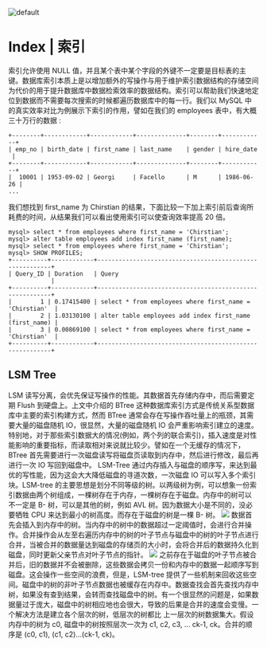 ![default](https://user-images.githubusercontent.com/5803001/45228854-de88b400-b2f6-11e8-9ab0-d393ed19f21f.png)

# Index | 索引

索引允许使用 NULL 值，并且某个表中某个字段的外键不一定要是目标表的主键。数据库索引本质上是以增加额外的写操作与用于维护索引数据结构的存储空间为代价的用于提升数据库中数据检索效率的数据结构。索引可以帮助我们快速地定位到数据而不需要每次搜索的时候都遍历数据库中的每一行。我们以 MySQL 中的真实效率对比为例展示下索引的作用，譬如在我们的 employees 表中，有大概三十万行的数据 :

```
+--------+------------+------------+--------------+--------+------------+
| emp_no | birth_date | first_name | last_name    | gender | hire_date  |
+--------+------------+------------+--------------+--------+------------+
|  10001 | 1953-09-02 | Georgi     | Facello      | M      | 1986-06-26 |
...
```

我们想找到 first_name 为 Chirstian 的结果，下面比较一下加上索引前后查询所耗费的时间，从结果我们可以看出使用索引可以使查询效率提高 20 倍。

```
mysql> select * from employees where first_name = 'Chirstian';
mysql> alter table employees add index first_name (first_name);
mysql> select * from employees where first_name = 'Chirstian';
mysql> SHOW PROFILES;
+----------+------------+---------------------------------------------------------+
| Query_ID | Duration   | Query                                                   |
+----------+------------+---------------------------------------------------------+
|        1 | 0.17415400 | select * from employees where first_name = 'Chirstian'  |
|        2 | 1.03130100 | alter table employees add index first_name (first_name) |
|        3 | 0.00869100 | select * from employees where first_name = 'Chirstian'  |
+----------+------------+---------------------------------------------------------+
```

## LSM Tree

LSM 读写分离，会优先保证写操作的性能。其数据首先存储内存中，而后需要定期 Flush 到硬盘上。上文中介绍的 BTree 这种数据库索引方式是传统关系型数据库中主要的索引构建方式，然而 BTree 通常会存在写操作吞吐量上的瓶颈，其需要大量的磁盘随机 IO，很显然，大量的磁盘随机 IO 会严重影响索引建立的速度。特别地，对于那些索引数据大的情况(例如，两个列的联合索引)，插入速度是对性能影响的重要指标，而读取相对来说就比较少。譬如在一个无缓存的情况下，BTree 首先需要进行一次磁盘读写将磁盘页读取到内存中，然后进行修改，最后再进行一次 IO 写回到磁盘中。 LSM-Tree 通过内存插入与磁盘的顺序写，来达到最优的写性能，因为这会大大降低磁盘的寻道次数，一次磁盘 IO 可以写入多个索引块。LSM-tree 的主要思想是划分不同等级的树。以两级树为例，可以想象一份索引数据由两个树组成，一棵树存在于内存，一棵树存在于磁盘。内存中的树可以 不一定是 B- 树，可以是其他的树，例如 AVL 树。因为数据大小是不同的，没必要牺牲 CPU 来达到最小的树高度。而存在于磁盘的树是一棵 B- 树。 ![](http://dl.iteye.com/upload/picture/pic/118173/9092b78b-5c7a-37df-b9f2-fb8038bb79b9.jpg) 数据首先会插入到内存中的树。当内存中的树中的数据超过一定阈值时，会进行合并操作。合并操作会从左至右遍历内存中的树的叶子节点与磁盘中的树的叶子节点进行合并，当被合并的数据量达到磁盘的存储页的大小时，会将合并后的数据持久化到磁盘，同时更新父亲节点对叶子节点的指针。 ![](http://dl.iteye.com/upload/picture/pic/118175/7ece3749-415a-3083-893e-6859c9b9fc78.jpg) 之前存在于磁盘的叶子节点被合并后，旧的数据并不会被删除，这些数据会拷贝一份和内存中的数据一起顺序写到磁盘。这会操作一些空间的浪费，但是，LSM-tree 提供了一些机制来回收这些空间。磁盘中的树的非叶子节点数据也被缓存在内存中。数据查找会首先查找内存中树，如果没有查到结果，会转而查找磁盘中的树。有一个很显然的问题是，如果数据量过于庞大，磁盘中的树相应地也会很大，导致的后果是合并的速度会变慢。一个解决方法是建立各个层次的树，低层次的树都比 上一层次的树数据集大。假设内存中的树为 c0, 磁盘中的树按照层次一次为 c1, c2, c3, ... ck-1, ck。合并的顺序是 (c0, c1), (c1, c2)...(ck-1, ck)。
